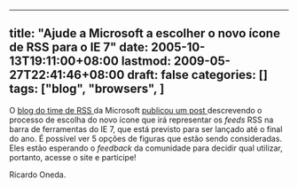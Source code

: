 
---
title: "Ajude a Microsoft a escolher o novo ícone de RSS para o IE 7"
date: 2005-10-13T19:11:00+08:00
lastmod: 2009-05-27T22:41:46+08:00
draft: false
categories: []
tags: ["blog", "browsers", ]
---


O [blog do time de RSS ](http://blogs.msdn.com/rssteam/default.aspx)da Microsoft [publicou um post ](http://blogs.msdn.com/rssteam/archive/2005/10/08/478505.aspx)descrevendo o processo de escolha do novo ícone que irá representar os *feeds* RSS na barra de ferramentas do IE 7, que está previsto para ser lançado até o final do ano. É possível ver 5 opções de figuras que estão sendo consideradas. Eles estão esperando o *feedback* da comunidade para decidir qual utilizar, portanto, acesse o site e participe!

Ricardo Oneda.

